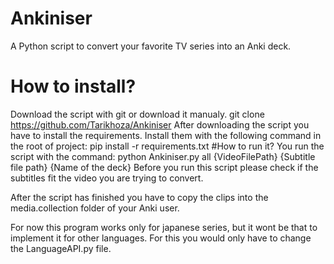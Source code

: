 # Ankiniser
A Python script to convert your favorite TV series into an Anki deck.
# How to install?
Download the script with git or download it manualy.
git clone https://github.com/Tarikhoza/Ankiniser
After downloading the script you have to install the requirements.
Install them with the following command in the root of project:
pip install -r requirements.txt
#How to run it?
You run the script with the command:
python Ankiniser.py all {VideoFilePath} {Subtitle file path} {Name of the deck}
Before you run this script please check if the subtitles fit the video you are trying to convert.

After the script has finished you have to copy the clips into the media.collection folder of your Anki user.

For now this program works only for japanese series, but it wont be that to implement it for other languages.
For this you would only have to change the LanguageAPI.py file.
